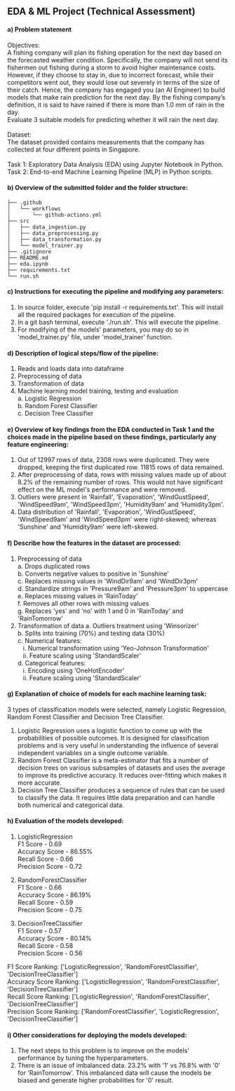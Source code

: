 ## EDA & ML Project (Technical Assessment)

#### a) Problem statement
Objectives:<br>
A fishing company will plan its fishing operation for the next day based on the forecasted weather condition. Specifically, the company will not send its fishermen out fishing during a storm to avoid higher maintenance costs. However, if they choose to stay in, due to incorrect forecast, while their competitors went out, they would lose out severely in terms of the size of their catch. Hence, the company has engaged you (an AI Engineer) to build models that make rain prediction for the next day. By the fishing company’s definition, it is said to have rained if there is more than 1.0 mm of rain in the day.<br> 
Evaluate 3 suitable models for predicting whether it will rain the next day.<br><br>
Dataset:<br>
The dataset provided contains measurements that the company has collected at four different points in Singapore.<br><br>
Task 1: Exploratory Data Analysis (EDA) using Jupyter Notebook in Python.<br>
Task 2: End-to-end Machine Learning Pipeline (MLP) in Python scripts.

#### b) Overview of the submitted folder and the folder structure:
```
├── .github
│   └── workflows
│       └── github-actions.yml
├── src
│   ├── data_ingestion.py
│   ├── data_preprocessing.py
│   ├── data_transformation.py
│   └── model_trainer.py
├── .gitignore
├── README.md
├── eda.ipynb
├── requirements.txt
└── run.sh
```
#### c) Instructions for executing the pipeline and modifying any parameters:
1. In source folder, execute 'pip install -r requirements.txt'. This will install all the required packages for execution of the pipeline. 
2. In a git bash terminal, execute './run.sh'. This will execute the pipeline. 
3. For modifying of the models' parameters, you may do so in 'model_trainer.py' file, under 'model_trainer' function.

#### d) Description of logical steps/flow of the pipeline:
1. Reads and loads data into dataframe
2. Preprocessing of data
3. Transformation of data 
4. Machine learning model training, testing and evaluation<br>
    a. Logistic Regression<br>
    b. Random Forest Classifier<br>
    c. Decision Tree Classifier

#### e) Overview of key findings from the EDA conducted in Task 1 and the choices made in the pipeline based on these findings, particularly any feature engineering:
1. Out of 12997 rows of data, 2308 rows were duplicated. They were dropped, keeping the first duplicated row. 11815 rows of data remained. 
2. After preprocessing of data, rows with missing values made up of about 8.2% of the remaining number of rows. This would not have significant effect on the ML model's performance and were removed. 
3. Outliers were present in 'Rainfall', 'Evaporation', 'WindGustSpeed', 'WindSpeed9am', 'WindSpeed3pm', 'Humidity9am' and 'Humidity3pm'.
4. Data distribution of 'Rainfall', 'Evaporation', 'WindGustSpeed', 'WindSpeed9am' and 'WindSpeed3pm' were right-skewed; whereas 'Sunshine' and 'Humidity9am' were left-skewed. 

#### f) Describe how the features in the dataset are processed:
1. Preprocessing of data<br>
    a. Drops duplicated rows<br>
    b. Converts negative values to positive in 'Sunshine'<br>
    c. Replaces missing values in 'WindDir9am' and 'WindDir3pm'<br>
    d. Standardize strings in 'Pressure9am' and 'Pressure3pm' to uppercase<br>
    e. Replaces missing values in 'RainToday'<br>
    f. Removes all other rows with missing values<br>
    g. Replaces 'yes' and 'no' with 1 and 0 in 'RainToday' and 'RainTomorrow'
2. Transformation of data 
    a. Outliers treatment using 'Winsorizer'<br>
    b. Splits into training (70%) and testing data (30%)<br>
    c. Numerical features:<br>
        &nbsp;&nbsp;&nbsp;i. Numerical transformation using 'Yeo-Johnson Transformation'<br>
        &nbsp;&nbsp;&nbsp;ii. Feature scaling using 'StandardScaler'<br>
    d. Categorical features:<br>
        &nbsp;&nbsp;&nbsp;i. Encoding using 'OneHotEncoder'<br>
        &nbsp;&nbsp;&nbsp;ii. Feature scaling using 'StandardScaler'

#### g) Explanation of choice of models for each machine learning task:
3 types of classification models were selected, namely Logistic Regression, Random Forest Classifier and Decision Tree Classifier. 
1. Logistic Regression uses a logistic function to come up with the probabilities of possible outcomes. It is designed for classification problems and is very useful in understanding the influence of several independent variables on a single outcome variable. 
2. Random Forest Classifier is a meta-estimator that fits a number of decision trees on various subsamples of datasets and uses the average to improve its predictive accuracy. It reduces over-fitting which makes it more accurate.
3. Decision Tree Classifier produces a sequence of rules that can be used to classify the data. It requires little data preparation and can handle both numerical and categorical data. 

#### h) Evaluation of the models developed:
1. LogisticRegression<br>
F1 Score - 0.69<br>
Accuracy Score - 86.55%<br>
Recall Score - 0.66<br>
Precision Score - 0.72

2. RandomForestClassifier<br>
F1 Score - 0.66<br>
Accuracy Score - 86.19%<br>
Recall Score - 0.59<br>
Precision Score - 0.75

3. DecisionTreeClassifier<br>
F1 Score - 0.57<br>
Accuracy Score - 80.14%<br>
Recall Score - 0.58<br>
Precision Score - 0.56

F1 Score Ranking: ['LogisticRegression', 'RandomForestClassifier', 'DecisionTreeClassifier']<br>
Accuracy Score Ranking: ['LogisticRegression', 'RandomForestClassifier', 'DecisionTreeClassifier']<br>
Recall Score Ranking: ['LogisticRegression', 'RandomForestClassifier', 'DecisionTreeClassifier']<br>
Precision Score Ranking: ['RandomForestClassifier', 'LogisticRegression', 'DecisionTreeClassifier']


#### i) Other considerations for deploying the models developed:
1. The next steps to this problem is to improve on the models' performance by tuning the hyperparameters. 
2. There is an issue of imbalanced data. 23.2% with '1' vs 76.8% with '0' for 'RainTomorrow'. This imbalanced data will cause the models be biased and generate higher probabilities for '0' result.  
